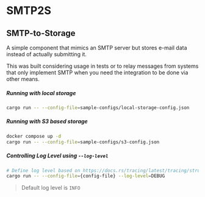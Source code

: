 # SMTP2S 
## SMTP-to-Storage

A simple component that mimics an SMTP server but stores e-mail data instead of actually submitting it.

This was built considering usage in tests or to relay messages from systems that only implement SMTP when you need the integration to be done via other means.

##### Running with local storage
```sh
cargo run -- --config-file=sample-configs/local-storage-config.json
```

##### Running with S3 based storage
```sh
docker compose up -d
cargo run -- --config-file=sample-configs/s3-config.json
```

##### Controlling Log Level using `--log-level`
```sh
# Define log level based on https://docs.rs/tracing/latest/tracing/struct.Level.html
cargo run -- --config-file={config-file} --log-level=DEBUG
```
> Default log level is `INFO`